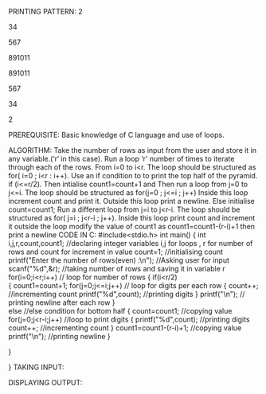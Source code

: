 PRINTING PATTERN:
2

34

567

891011

891011

567

34

2

PREREQUISITE:
Basic knowledge of C language and use of loops.

ALGORITHM:
Take the number of rows as input from the user and store it in any variable.(‘r‘ in this case).
Run a loop ‘r’ number of times to iterate through each of the rows. From i=0 to i<r. The loop should be structured as for( i=0 ; i<r : i++).
Use an if condition to to print the top half of the pyramid. if (i<=r/2). Then intialise count1=count+1 and Then run a loop from j=0 to j<=i. The loop should be structured as for(j=0 ; j<=i ; j++)
Inside this loop increment count and print it.
Outside this loop print a newline.
Else initialise count=count1;
Run a different loop from j=i to j<r-i. The loop should be structured as for( j=i ; j<r-i ; j++).
Inside this loop print count and increment it
outside the loop modify the value of count1 as count1=count1-(r-i)+1
then print a newline
CODE IN C:
#include<stdio.h>
int main()
{
int i,j,r,count,count1;                        //declaring integer variables i,j for loops , r for number of rows and count for increment in value
count=1; //initialising count
printf("Enter the number of rows(even) :\n");  //Asking user for input
scanf("%d",&r);                                //taking number of rows and saving it in variable r
for(i=0;i<r;i++)                               // loop for number of rows
  {
    if(i<r/2)  
     {
       count1=count+1;
       for(j=0;j<=i;j++)                       // loop for digits per each row
         {
           count++;                             //incrementing count
           printf("%d",count);                  //printing digits
         }
       printf("\n");                           // printing newline after each row
     }    
    else                                       //else condition for bottom half
     {
       count=count1;                           //copying value
       for(j=0;j<r-i;j++)                      //loop to print digits 
         {
           printf("%d",count);                 //printing digits
           count++;                            //incrementing count
         }
       count1=count1-(r-i)+1;                  //copying value
       printf("\n");                           //printing newline
     }

  } 

}
TAKING INPUT:


DISPLAYING OUTPUT:
